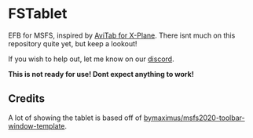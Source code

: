 # FSTablet
EFB for MSFS, inspired by [AviTab for X-Plane](https://github.com/fpw/avitab). There isnt much on this repository quite yet, but keep a lookout!

If you wish to help out, let me know on our [discord](https://discord.gg/FU8RzASuJE).


**This is not ready for use! Dont expect anything to work!**
## Credits
A lot of showing the tablet is based off of [bymaximus/msfs2020-toolbar-window-template](https://github.com/bymaximus/msfs2020-toolbar-window-template).